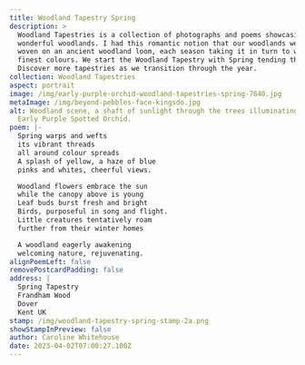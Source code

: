 ```yaml
---
title: Woodland Tapestry Spring
description: >
  Woodland Tapestries is a collection of photographs and poems showcasing our
  wonderful woodlands. I had this romantic notion that our woodlands were being
  woven on an ancient woodland loom, each season taking it in turn to weave its
  finest colours. We start the Woodland Tapestry with Spring tending the loom,
  Discover more tapestries as we transition through the year. 
collection: Woodland Tapestries
aspect: portrait
image: /img/early-purple-orchid-woodland-tapestries-spring-7840.jpg
metaImage: /img/beyond-pebbles-face-kingsdo.jpg
alt: Woodland scene, a shaft of sunlight through the trees illuminating a single
  Early Purple Spotted Orchid.
poem: |-
  Spring warps and wefts 
  its vibrant threads
  all around colour spreads
  A splash of yellow, a haze of blue
  pinks and whites, cheerful views.

  Woodland flowers embrace the sun 
  while the canopy above is young
  Leaf buds burst fresh and bright
  Birds, purposeful in song and flight.
  Little creatures tentatively roam 
  further from their winter homes 

  A woodland eagerly awakening 
  welcoming nature, rejuvenating.
alignPoemLeft: false
removePostcardPadding: false
address: |
  Spring Tapestry
  Frandham Wood
  Dover
  Kent UK
stamp: /img/woodland-tapestry-spring-stamp-2a.png
showStampInPreview: false
author: Caroline Whitehouse
date: 2023-04-02T07:00:27.100Z
---
```

